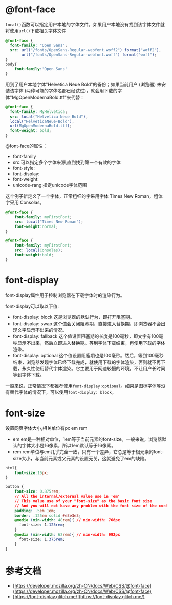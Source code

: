 # @font-face
```local()```函数可以指定用户本地的字体文件，如果用户本地没有找到该字体文件就将使用```url()```下载相关字体文件
```css
@font-face {
  font-family: "Open Sans";
  src: url("/fonts/OpenSans-Regular-webfont.woff2") format("woff2"),
       url("/fonts/OpenSans-Regular-webfont.woff") format("woff");
}
body{
    font-family:'Open Sans'
}
```
用到了用户本地字体"Helvetica Neue Bold"的备份；如果当前用户 (浏览器) 未安装该字体 (两种可能的字体名都已经试过)，就会用下载的字体"MgOpenModernaBold.ttf"来代替：
```css
@font-face {
  font-family: MyHelvetica;
  src: local("Helvetica Neue Bold"),
  local("HelveticaNeue-Bold"),
  url(MgOpenModernaBold.ttf);
  font-weight: bold;
}
```
@font-face的属性：
- font-family
- src:可以指定多个字体来源,直到找到第一个有效的字体
- font-style:
- font-display:
- font-weight:
- unicode-rang:指定unicode字体范围

这个例子新定义了一个字体，正常粗细的字采用字体 Times New Roman，粗体字采用 Consolas。
```css
@font-face {
    font-family: myFirstFont;
    src: local("Times New Roman");
    font-weight:normal;
}

@font-face {
    font-family: myFirstFont;
    src: local(Consolas);
    font-weight:bold;
}
```
# font-display
font-display属性用于控制浏览器在下载字体时的渲染行为。

font-display可以取以下值:
- font-display: block 这是浏览器的默认行为，即打开阻塞期。
- font-display: swap 这个值会关闭阻塞期，直接进入替换期，即浏览器不会出现文字显示不出来的情况。
- font-display: fallback 这个值设置阻塞期的长度是100毫秒，即文字有100毫秒显示不出来，然后立即进入替换期。等到字体下载结束，再使用下载的字体渲染。
- font-display: optional 这个值设置阻塞期也是100毫秒。然后，等到100毫秒结束，浏览器发现字体已经下载完成，就使用下载的字体渲染，否则就不再下载，永久性使用替代字体渲染。它主要用于网速较慢的环境，不让用户长时间等到字体下载。

一般来说，正常情况下都推荐使用```font-display:optional```。如果是图标字体等没有替代字体的情况下，可以使用```font-display: block```。
# font-size
设置网页字体大小,相关单位有px em rem
- em em是一种相对单位，1em等于当前元素的font-size。一般来说，浏览器默认的字体大小是16像素，所以1em默认等于16像素。
- rem rem单位与em几乎完全一致，只有一个差异，它总是等于根元素<html>的font-size大小，与当前元素或父元素的设置无关，这就避免了em的缺陷。
```css
html{
    font-size:16px;
}
```

```css
button {
    font-size: 0.875rem;
    // All the internal/external value use in 'em'
    // This value use of your "font-size" as the basic font size
    // And you will not have any problem with the font size of the container ( Example bottom )
    padding: .5em 1em;
    border: .125em solid #e3e3e3;
    @media (min-width: 48rem){ // min-width: 768px
      font-size: 1.125rem;
    }
    @media (min-width: 62rem){ // min-width: 992px
      font-size: 1.375rem;
    }
}
```

# 参考文档
- [https://developer.mozilla.org/zh-CN/docs/Web/CSS/@font-face](https://developer.mozilla.org/zh-CN/docs/Web/CSS/@font-face)
- [https://font-display.glitch.me/](https://font-display.glitch.me/)